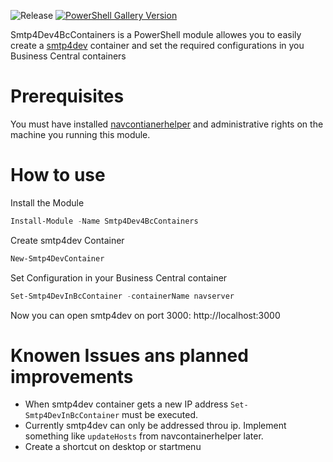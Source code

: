 ![Release](https://github.com/ChrisBlankDe/Smtp4Dev4BcContainers/workflows/Release/badge.svg) [![PowerShell Gallery Version](https://img.shields.io/powershellgallery/v/Smtp4Dev4BcContainers)](https://www.powershellgallery.com/packages/Smtp4Dev4BcContainers)

Smtp4Dev4BcContainers is a PowerShell module allowes you to easily create a [smtp4dev](https://github.com/rnwood/smtp4dev) container and set the required configurations in you Business Central containers
# Prerequisites
You must have installed [navcontianerhelper](https://github.com/microsoft/navcontainerhelper) and administrative rights on the machine you running this module.

# How to use
Install the Module
````powershell
Install-Module -Name Smtp4Dev4BcContainers
````
Create smtp4dev Container
````powershell
New-Smtp4DevContainer
````
Set Configuration in your Business Central container
````powershell
Set-Smtp4DevInBcContainer -containerName navserver
````
Now you can open smtp4dev on port 3000: http://localhost:3000

# Knowen Issues ans planned improvements
* When smtp4dev container gets a new IP address ````Set-Smtp4DevInBcContainer```` must be executed.
* Currently smtp4dev can only be addressed throu ip. Implement something like ````updateHosts```` from navcontainerhelper later.
* Create a shortcut on desktop or startmenu
